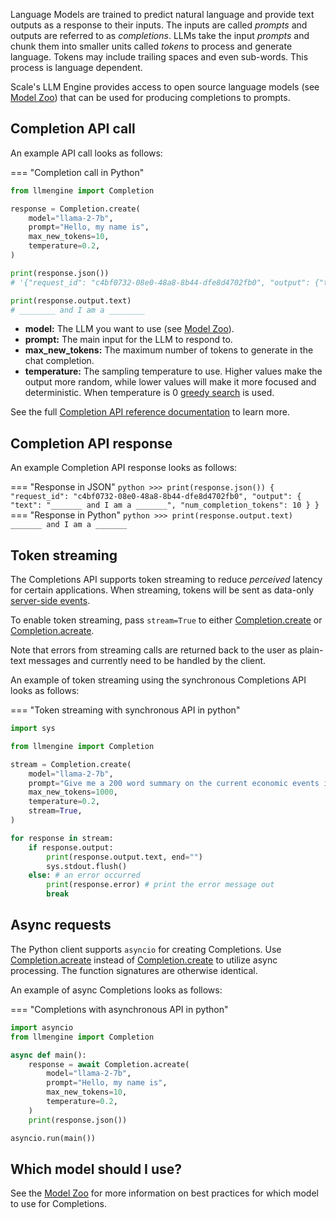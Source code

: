 Language Models are trained to predict natural language and provide text outputs as a response
to their inputs. The inputs are called _prompts_ and outputs are referred to as _completions_.
LLMs take the input _prompts_ and chunk them into smaller units called _tokens_ to process and
generate language. Tokens may include trailing spaces and even sub-words. This process is
language dependent.

Scale's LLM Engine provides access to open source language models (see [Model Zoo](../../model_zoo))
that can be used for producing completions to prompts.

## Completion API call

An example API call looks as follows:

=== "Completion call in Python"
```python
from llmengine import Completion

response = Completion.create(
    model="llama-2-7b",
    prompt="Hello, my name is",
    max_new_tokens=10,
    temperature=0.2,
)

print(response.json())
# '{"request_id": "c4bf0732-08e0-48a8-8b44-dfe8d4702fb0", "output": {"text": "________ and I am a ________", "num_completion_tokens": 10}}'

print(response.output.text)
# ________ and I am a ________
```

- **model:** The LLM you want to use (see [Model Zoo](../../model_zoo)).
- **prompt:** The main input for the LLM to respond to.
- **max_new_tokens:** The maximum number of tokens to generate in the chat completion.
- **temperature:** The sampling temperature to use. Higher values make the output more random,
  while lower values will make it more focused and deterministic.
  When temperature is 0 [greedy search](https://huggingface.co/docs/transformers/generation_strategies#greedy-search) is used.

See the full [Completion API reference documentation](../../api/python_client/#llmengine.Completion) to learn more.

## Completion API response

An example Completion API response looks as follows:

=== "Response in JSON"
    ```python
        >>> print(response.json())
        {
          "request_id": "c4bf0732-08e0-48a8-8b44-dfe8d4702fb0",
          "output": {
            "text": "_______ and I am a _______",
            "num_completion_tokens": 10
          }
        }
    ```
=== "Response in Python"
    ```python
        >>> print(response.output.text)
        _______ and I am a _______
    ```

## Token streaming

The Completions API supports token streaming to reduce _perceived_ latency for certain
applications. When streaming, tokens will be sent as data-only
[server-side events](https://developer.mozilla.org/en-US/docs/Web/API/Server-sent_events/Using_server-sent_events#event_stream_format).

To enable token streaming, pass `stream=True` to either [Completion.create](../../api/python_client/#llmengine.completion.Completion.create) or [Completion.acreate](../../api/python_client/#llmengine.completion.Completion.acreate).

Note that errors from streaming calls are returned back to the user as plain-text messages and currently need to be handled by the client.

An example of token streaming using the synchronous Completions API looks as follows:

=== "Token streaming with synchronous API in python"

```python
import sys

from llmengine import Completion

stream = Completion.create(
    model="llama-2-7b",
    prompt="Give me a 200 word summary on the current economic events in the US.",
    max_new_tokens=1000,
    temperature=0.2,
    stream=True,
)

for response in stream:
    if response.output:
        print(response.output.text, end="")
        sys.stdout.flush()
    else: # an error occurred
        print(response.error) # print the error message out 
        break
```

## Async requests

The Python client supports `asyncio` for creating Completions. Use [Completion.acreate](../../api/python_client/#llmengine.completion.Completion.acreate) instead of [Completion.create](../../api/python_client/#llmengine.completion.Completion.create)
to utilize async processing. The function signatures are otherwise identical.

An example of async Completions looks as follows:

=== "Completions with asynchronous API in python"

```python
import asyncio
from llmengine import Completion

async def main():
    response = await Completion.acreate(
        model="llama-2-7b",
        prompt="Hello, my name is",
        max_new_tokens=10,
        temperature=0.2,
    )
    print(response.json())

asyncio.run(main())
```

## Which model should I use?

See the [Model Zoo](../../model_zoo) for more information on best practices for which model to use for Completions.
